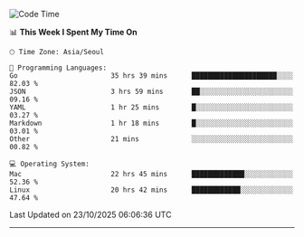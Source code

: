 <!---
[![JS's LinkedIn](https://img.shields.io/badge/LinkedIn-blue?style=for-the-badge&logo=linkedin)](https://www.linkedin.com/in/jaeseung-lee-5a2a32139/) 
[![JS's Notion](https://img.shields.io/badge/Notion-black?style=for-the-badge&logo=notion)](https://bit.ly/ljswiki1) <br><br>
-->
<!-- ![JS's GitHub stats](https://github-readme-stats-lemon-five.vercel.app/api?username=tkxkd0159&hide=contribs,prs,stars,issues&show_icons=true&theme=react&include_all_commits=true)   -->
<!-- ![Top Langs](https://github-readme-stats-lemon-five.vercel.app/api/top-langs/?username=tkxkd0159&layout=compact&hide=jupyter%20notebook,scss,html,css&langs_count=10)  -->


<!--START_SECTION:waka-->
![Code Time](http://img.shields.io/badge/Code%20Time-4%2C518%20hrs%2052%20mins-blue)

📊 **This Week I Spent My Time On** 

```text
🕑︎ Time Zone: Asia/Seoul

💬 Programming Languages: 
Go                       35 hrs 39 mins      █████████████████████░░░░   82.03 % 
JSON                     3 hrs 59 mins       ██░░░░░░░░░░░░░░░░░░░░░░░   09.16 % 
YAML                     1 hr 25 mins        █░░░░░░░░░░░░░░░░░░░░░░░░   03.27 % 
Markdown                 1 hr 18 mins        █░░░░░░░░░░░░░░░░░░░░░░░░   03.01 % 
Other                    21 mins             ░░░░░░░░░░░░░░░░░░░░░░░░░   00.82 % 

💻 Operating System: 
Mac                      22 hrs 45 mins      █████████████░░░░░░░░░░░░   52.36 % 
Linux                    20 hrs 42 mins      ████████████░░░░░░░░░░░░░   47.64 % 
```


 Last Updated on 23/10/2025 06:06:36 UTC
<!--END_SECTION:waka-->

---
<!---
<a href="https://github.com/tkxkd0159/books">
  <img align="center" src="https://github-readme-stats-lemon-five.vercel.app/api/pin/?username=tkxkd0159&repo=books&theme=react" />
</a>
-->

<!---
- 🔭 I’m currently working on ...
- 🌱 I’m currently learning blockchain and distributed network
- 👯 I’m looking to collaborate on ...
- 🤔 I’m looking for help with ...
- 💬 Ask me about ...
- 📫 How to reach me: ...
- 😄 Pronouns: ...
- ⚡ Fun fact: ...
-->
